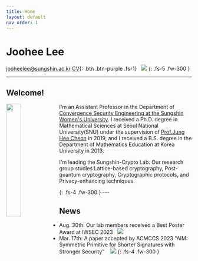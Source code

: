 ```yaml
---
title: Home
layout: default
nav_order: 1
---
```

# **Joohee Lee**
jooheelee@sungshin.ac.kr     [CV](Joohee_Lee____Curriculum_Vitae_0908.pdf){: .btn .btn-purple .fs-1}   &nbsp;&nbsp;<a href="Joohee_Lee____Curriculum_Vitae_0908.pdf"><img src="https://img.shields.io/badge/CV-512BD4?style=flat-square&logo=CV&logoColor=purple"/></a>
{: .fs-5 .fw-300 }

---
## Welcome!
<div>
    <img src="https://github.com/sungshincrypto/sungshincrypto.github.io/assets/143777085/85fb5360-3518-4651-910a-f7f2f5239a91" height="28%" width="28%" align="left"/>
        <p>I'm an Assistant Professor in the Department of <a href="https://www.sungshin.ac.kr/cse/index..do">Convergence Security Engineering at the Sungshin Women's University</a>. I received a Ph.D. degree in Mathematical Sciences at Seoul National University(SNU) under the supervision of <a href="https://www.math.snu.ac.kr/~jhcheon/xe2/">Prof.Jung Hee Cheon</a> in 2019, and I received a B.S. degree in the Department of Mathematics Education at Korea University in 2013.</p>
    <p>I'm leading the Sungshin-Crypto Lab. Our research group studies Lattice-based cryptography, Post-quantum cryptography, Cryptographic protocols, and Privacy-enhancing techniques.</p>
</div>
{: .fs-4 .fw-300 }
---

## News
- Aug. 30th: Our lab members received a Best Poster Award at IWSEC 2023  &nbsp;&nbsp;<img src="https://img.shields.io/badge/IWSEC2023-512BD4?style=flat-square&logo=CV&logoColor=purple"/>
- Mar. 17th: A paper accepted by ACMCCS 2023
             "AIM: Symmetric Primitive for Shorter Signatures with Stronger Security" &nbsp;&nbsp; <img src="https://img.shields.io/badge/ACMCCS2023-512BD4?style=flat-square&logo=CV&logoColor=purple"/>
{: .fs-4 .fw-300 }

[^1]: [It can take up to 10 minutes for changes to your site to publish after you push the changes to GitHub](https://docs.github.com/en/pages/setting-up-a-github-pages-site-with-jekyll/creating-a-github-pages-site-with-jekyll#creating-your-site).

[Just the Docs]: https://just-the-docs.github.io/just-the-docs/
[GitHub Pages]: https://docs.github.com/en/pages
[README]: https://github.com/just-the-docs/just-the-docs-template/blob/main/README.md
[Jekyll]: https://jekyllrb.com
[GitHub Pages / Actions workflow]: https://github.blog/changelog/2022-07-27-github-pages-custom-github-actions-workflows-beta/
[use this template]: https://github.com/just-the-docs/just-the-docs-template/generate
